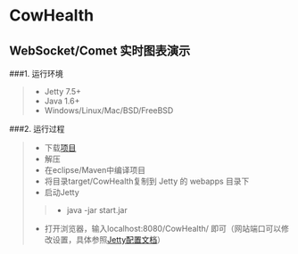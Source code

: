 CowHealth
=========

WebSocket/Comet 实时图表演示
--------------------------

###1. 运行环境

>* Jetty 7.5+
>* Java 1.6+
>* Windows/Linux/Mac/BSD/FreeBSD

###2. 运行过程

>* 下载[项目](https://github.com/haozileung/CowHealth/archive/master.zip)
>* 解压
>* 在eclipse/Maven中编译项目
>* 将目录target/CowHealth复制到 Jetty 的 webapps 目录下
>* 启动Jetty
>>* java -jar start.jar
>* 打开浏览器，输入localhost:8080/CowHealth/ 即可（网站端口可以修改设置，具体参照[Jetty配置文档](http://wiki.eclipse.org/Jetty)）
